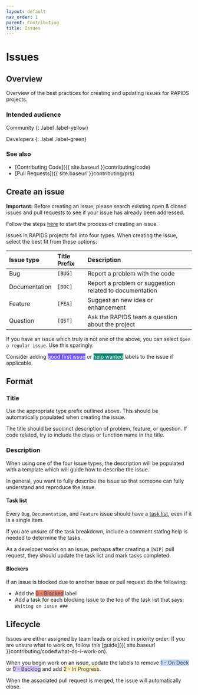 ```yaml
---
layout: default
nav_order: 1
parent: Contributing
title: Issues
---
```


# Issues

## Overview

Overview of the best practices for creating and updating issues for RAPIDS projects.

### Intended audience

Community
{: .label .label-yellow}

Developers
{: .label .label-green}

### See also
- [Contributing Code]({{ site.baseurl }}contributing/code)
- [Pull Requests]({{ site.baseurl }}contributing/prs)

## Create an issue

__Important:__ Before creating an issue, please search existing open & closed issues and pull requests to see if your issue has already been addressed.

Follow the steps [here](https://help.github.com/articles/creating-an-issue/) to start the process of creating an issue.

Issues in RAPIDS projects fall into four types. When creating the issue, select the best fit from these options:

| Issue type | Title Prefix | Description |
|:-----------|:-------------|:------------|
| Bug | `[BUG]` | Report a problem with the code |
| Documentation | `[DOC]` | Report a problem or suggestion related to documentation
| Feature | `[FEA]` | Suggest an new idea or enhancement |
| Question | `[QST]` | Ask the RAPIDS team a question about the project |

If you have an issue which truly is not one of the above, you can select `Open a regular issue`. Use this sparingly.

Consider adding <span class="label" style="background: #7057ff; color: #ffffff; text-transform: none">good first issue</span> or <span class="label" style="background: #008672; color: #ffffff; text-transform: none">help wanted</span> labels to the issue if applicable.

## Format

### Title

Use the appropriate type prefix outlined above. This should be automatically populated when creating the issue.

The title should be succinct description of problem, feature, or question. If code related, try to include the class or function name in the title.

### Description

When using one of the four issue types, the description will be populated with a template which will guide how to describe the issue.

In general, you want to fully describe the issue so that someone can fully understand and reproduce the issue.


#### Task list

Every `Bug`, `Documentation`, and `Feature` issue should have a [task list](https://help.github.com/articles/about-task-lists/), even if it is a single item.

If you are unsure of the task breakdown, include a comment stating help is needed to determine the tasks.

As a developer works on an issue, perhaps after creating a `[WIP]` pull request, they should update the task list and mark tasks completed.

#### Blockers

If an issue is blocked due to another issue or pull request do the following:
- Add the <span class="label" style="background: #e07d6b; color: #44434d; text-transform: none">0 - Blocked</span> label
- Add a task for each blocking issue to the top of the task list that says: `Waiting on issue ###`

## Lifecycle

Issues are either assigned by team leads or picked in priority order. If you are unsure what to work on, follow this [guide]({{ site.baseurl }}contributing/code#what-do-i-work-on).

When you begin work on an issue, update the labels to remove <span class="label" style="background: #bfd4f2; color: #44434d; text-transform: none">1 - On Deck</span> or <span class="label" style="background: #d4c5f9; color: #44434d; text-transform: none">0 - Backlog</span> and add <span class="label" style="background: #fef2c0; color: #44434d; text-transform: none">2 - In Progress</span>.

When the associated pull request is merged, the issue will automatically close.
